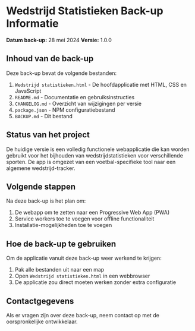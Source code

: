 # Wedstrijd Statistieken Back-up Informatie

**Datum back-up:** 28 mei 2024
**Versie:** 1.0.0

## Inhoud van de back-up

Deze back-up bevat de volgende bestanden:

1. `Wedstrijd statistieken.html` - De hoofdapplicatie met HTML, CSS en JavaScript
2. `README.md` - Documentatie en gebruiksinstructies
3. `CHANGELOG.md` - Overzicht van wijzigingen per versie
4. `package.json` - NPM configuratiebestand
5. `BACKUP.md` - Dit bestand

## Status van het project

De huidige versie is een volledig functionele webapplicatie die kan worden gebruikt voor het bijhouden van wedstrijdstatistieken voor verschillende sporten. De app is omgezet van een voetbal-specifieke tool naar een algemene wedstrijd-tracker.

## Volgende stappen

Na deze back-up is het plan om:
1. De webapp om te zetten naar een Progressive Web App (PWA)
2. Service workers toe te voegen voor offline functionaliteit
3. Installatie-mogelijkheden toe te voegen

## Hoe de back-up te gebruiken

Om de applicatie vanuit deze back-up weer werkend te krijgen:
1. Pak alle bestanden uit naar een map
2. Open `Wedstrijd statistieken.html` in een webbrowser
3. De applicatie zou direct moeten werken zonder extra configuratie

## Contactgegevens

Als er vragen zijn over deze back-up, neem contact op met de oorspronkelijke ontwikkelaar. 